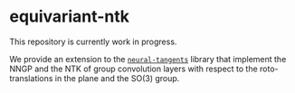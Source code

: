 # equivariant-ntk

This repository is currently work in progress.

We provide an extension to the [`neural-tangents`](https://github.com/google/neural-tangents) library that implement the NNGP and the NTK of group convolution layers with respect to the roto-translations in the plane and the $\mathrm{SO}(3)$ group.

